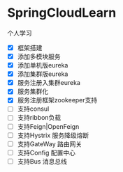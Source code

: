 # SpringCloudLearn

个人学习

- [x] 框架搭建
- [x] 添加多模块服务
- [x] 添加单机版eureka
- [x] 添加集群版eureka
- [x] 服务注册入集群eureka
- [x] 服务集群化
- [x] 服务注册框架zookeeper支持
- [ ] 支持consul
- [ ] 支持ribbon负载
- [ ] 支持Feign|OpenFeign
- [ ] 支持Hystrix 服务降级熔断
- [ ] 支持GateWay 路由网关
- [ ] 支持Config 配置中心
- [ ] 支持Bus 消息总线
